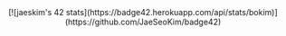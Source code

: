 

<div align="center">
[![jaeskim's 42 stats](https://badge42.herokuapp.com/api/stats/bokim)](https://github.com/JaeSeoKim/badge42)

</div>
